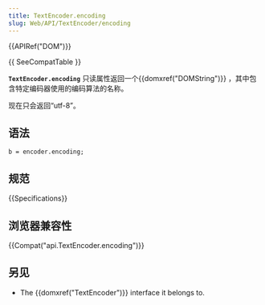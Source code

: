 ```yaml
---
title: TextEncoder.encoding
slug: Web/API/TextEncoder/encoding
---
```


{{APIRef("DOM")}}

{{ SeeCompatTable }}

**`TextEncoder.encoding`** 只读属性返回一个{{domxref("DOMString")}} ，其中包含特定编码器使用的编码算法的名称。

现在只会返回“utf-8”。

## 语法

```plain
b = encoder.encoding;
```

## 规范

{{Specifications}}

## 浏览器兼容性

{{Compat("api.TextEncoder.encoding")}}

## 另见

- The {{domxref("TextEncoder")}} interface it belongs to.
